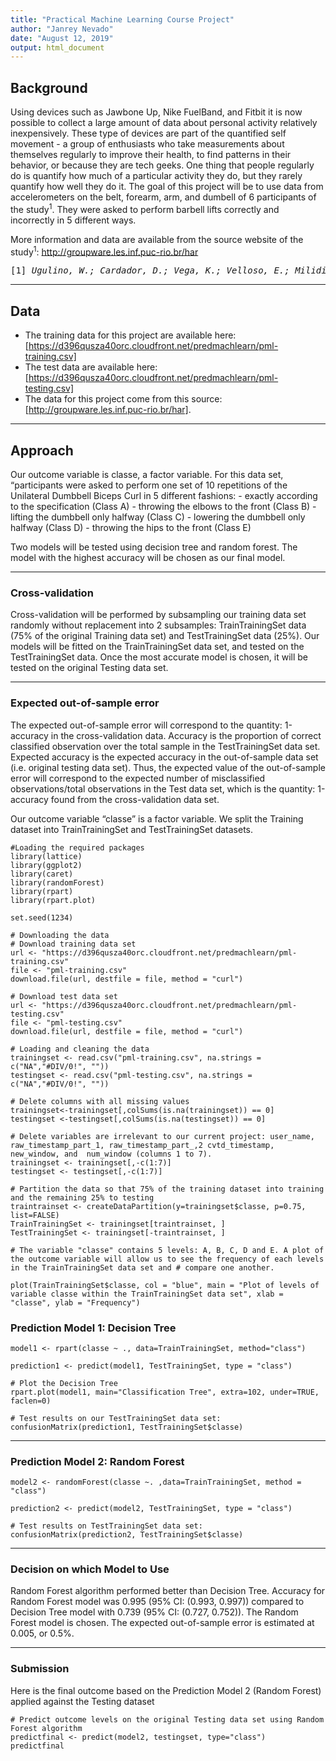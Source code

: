 ```yaml
---
title: "Practical Machine Learning Course Project"
author: "Janrey Nevado"
date: "August 12, 2019"
output: html_document
---
```


## Background

Using devices such as Jawbone Up, Nike FuelBand, and Fitbit it is now possible to collect a large amount of data about personal activity relatively inexpensively. These type of devices are part of the quantified self movement - a group of enthusiasts who take measurements about themselves regularly to improve their health, to find patterns in their behavior, or because they are tech geeks. One thing that people regularly do is quantify how much of a particular activity they do, but they rarely quantify how well they do it. The goal of this project will be to use data from accelerometers on the belt, forearm, arm, and dumbell of 6 participants of the study<sup>1</sup>. They were asked to perform barbell lifts correctly and incorrectly in 5 different ways. 

More information and data are available from the source website of the study<sup>1</sup>: http://groupware.les.inf.puc-rio.br/har

<pre>[1] <i>Ugulino, W.; Cardador, D.; Vega, K.; Velloso, E.; Milidiu, R.; Fuks, H.</i> Wearable Computing: Accelerometers' Data Classification of Body Postures and Movements. Proceedings of 21st Brazilian Symposium on Artificial Intelligence. Advances in Artificial Intelligence - SBIA 2012. In: Lecture Notes in Computer Science. , pp. 52-61. Curitiba, PR: Springer Berlin / Heidelberg, 2012. ISBN 978-3-642-34458-9. DOI: 10.1007/978-3-642-34459-6_6.</pre>

***

## Data

* The training data for this project are available here: [https://d396qusza40orc.cloudfront.net/predmachlearn/pml-training.csv]
* The test data are available here: [https://d396qusza40orc.cloudfront.net/predmachlearn/pml-testing.csv]
* The data for this project come from this source: [http://groupware.les.inf.puc-rio.br/har].

***

## Approach

Our outcome variable is classe, a factor variable. For this data set, “participants were asked to perform one set of 10 repetitions of the Unilateral Dumbbell Biceps Curl in 5 different fashions: - exactly according to the specification (Class A) - throwing the elbows to the front (Class B) - lifting the dumbbell only halfway (Class C) - lowering the dumbbell only halfway (Class D) - throwing the hips to the front (Class E)

Two models will be tested using decision tree and random forest. The model with the highest accuracy will be chosen as our final model.

***

### Cross-validation

Cross-validation will be performed by subsampling our training data set randomly without replacement into 2 subsamples: TrainTrainingSet data (75% of the original Training data set) and TestTrainingSet data (25%). Our models will be fitted on the TrainTrainingSet data set, and tested on the TestTrainingSet data. Once the most accurate model is chosen, it will be tested on the original Testing data set.

***

### Expected out-of-sample error

The expected out-of-sample error will correspond to the quantity: 1-accuracy in the cross-validation data. Accuracy is the proportion of correct classified observation over the total sample in the TestTrainingSet data set. Expected accuracy is the expected accuracy in the out-of-sample data set (i.e. original testing data set). Thus, the expected value of the out-of-sample error will correspond to the expected number of misclassified observations/total observations in the Test data set, which is the quantity: 1-accuracy found from the cross-validation data set.

Our outcome variable “classe” is a factor variable. We split the Training dataset into TrainTrainingSet and TestTrainingSet datasets.

```{r cache=TRUE, warning=FALSE, results='hide', cache.lazy=FALSE, message=FALSE}
#Loading the required packages
library(lattice)
library(ggplot2)
library(caret)
library(randomForest)
library(rpart)
library(rpart.plot)

set.seed(1234)

# Downloading the data
# Download training data set
url <- "https://d396qusza40orc.cloudfront.net/predmachlearn/pml-training.csv"
file <- "pml-training.csv"
download.file(url, destfile = file, method = "curl")

# Download test data set
url <- "https://d396qusza40orc.cloudfront.net/predmachlearn/pml-testing.csv"
file <- "pml-testing.csv"
download.file(url, destfile = file, method = "curl")

# Loading and cleaning the data
trainingset <- read.csv("pml-training.csv", na.strings = c("NA","#DIV/0!", ""))
testingset <- read.csv("pml-testing.csv", na.strings = c("NA","#DIV/0!", ""))

# Delete columns with all missing values
trainingset<-trainingset[,colSums(is.na(trainingset)) == 0]
testingset <-testingset[,colSums(is.na(testingset)) == 0]

# Delete variables are irrelevant to our current project: user_name, raw_timestamp_part_1, raw_timestamp_part_,2 cvtd_timestamp, new_window, and  num_window (columns 1 to 7). 
trainingset <- trainingset[,-c(1:7)]
testingset <- testingset[,-c(1:7)]

# Partition the data so that 75% of the training dataset into training and the remaining 25% to testing
traintrainset <- createDataPartition(y=trainingset$classe, p=0.75, list=FALSE)
TrainTrainingSet <- trainingset[traintrainset, ] 
TestTrainingSet <- trainingset[-traintrainset, ]

# The variable "classe" contains 5 levels: A, B, C, D and E. A plot of the outcome variable will allow us to see the frequency of each levels in the TrainTrainingSet data set and # compare one another.

plot(TrainTrainingSet$classe, col = "blue", main = "Plot of levels of variable classe within the TrainTrainingSet data set", xlab = "classe", ylab = "Frequency")
```

### Prediction Model 1: Decision Tree

```{r cache = TRUE}
model1 <- rpart(classe ~ ., data=TrainTrainingSet, method="class")

prediction1 <- predict(model1, TestTrainingSet, type = "class")

# Plot the Decision Tree
rpart.plot(model1, main="Classification Tree", extra=102, under=TRUE, faclen=0)

# Test results on our TestTrainingSet data set:
confusionMatrix(prediction1, TestTrainingSet$classe)
```

***

### Prediction Model 2: Random Forest

```{r cache = TRUE}
model2 <- randomForest(classe ~. ,data=TrainTrainingSet, method = "class")

prediction2 <- predict(model2, TestTrainingSet, type = "class")

# Test results on TestTrainingSet data set:
confusionMatrix(prediction2, TestTrainingSet$classe)
```

***

### Decision on which Model to Use

Random Forest algorithm performed better than Decision Tree. Accuracy for Random Forest model was 0.995 (95% CI: (0.993, 0.997)) compared to Decision Tree model with 0.739 (95% CI: (0.727, 0.752)). The Random Forest model is chosen. The expected out-of-sample error is estimated at 0.005, or 0.5%.

***

### Submission

Here is the final outcome based on the Prediction Model 2 (Random Forest) applied against the Testing dataset

```{r}
# Predict outcome levels on the original Testing data set using Random Forest algorithm
predictfinal <- predict(model2, testingset, type="class")
predictfinal
```

